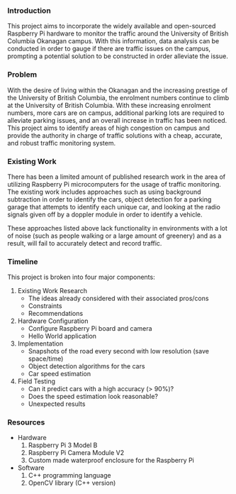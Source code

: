 ### Introduction
This project aims to incorporate the widely available and open-sourced Raspberry Pi hardware to monitor the traffic around the University of British Columbia Okanagan campus. With this information, data analysis can be conducted in order to gauge if there are traffic issues on the campus, prompting a potential solution to be constructed in order alleviate the issue.

### Problem
With the desire of living within the Okanagan and the increasing prestige of the University of British Columbia, the enrolment numbers continue to climb at the University of British Columbia. With these increasing enrolment numbers, more cars are on campus, additional parking lots are required to alleviate parking issues, and an overall increase in traffic has been noticed. This project aims to identify areas of high congestion on campus and provide the authority in charge of traffic solutions with a cheap, accurate, and robust traffic monitoring system.

### Existing Work
There has been a limited amount of published research work in the area of utilizing Raspberry Pi microcomputers for the usage of traffic monitoring. The existing work includes approaches such as using background subtraction in order to identify the cars, object detection for a parking garage that attempts to identify each unique car, and looking at the radio signals given off by a doppler module in order to identify a vehicle.

These approaches listed above lack functionality in environments with a lot of noise (such as people walking or a large amount of greenery) and as a result, will fail to accurately detect and record traffic.  

### Timeline
This project is broken into four major components:

1. Existing Work Research
    * The ideas already considered with their associated pros/cons
    * Constraints
    * Recommendations
2. Hardware Configuration
    * Configure Raspberry Pi board and camera
    * Hello World application
3. Implementation
    * Snapshots of the road every second with low resolution (save space/time)
    * Object detection algorithms for the cars
    * Car speed estimation
4. Field Testing
    * Can it predict cars with a high accuracy (> 90%)?
    * Does the speed estimation look reasonable?
    * Unexpected results

### Resources
* Hardware
    1. Raspberry Pi 3 Model B
    2. Raspberry Pi Camera Module V2
    3. Custom made waterproof enclosure for the Raspberry Pi
* Software
    1. C++ programming language
    2. OpenCV library (C++ version)
